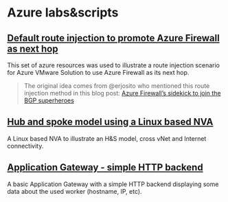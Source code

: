 # Azure labs&scripts

## [Default route injection to promote Azure Firewall as next hop](./hub-and-spoke-azfw-route-injection)

This set of azure resources was used to illustrate a route injection scenario for Azure VMware Solution to use Azure Firewall as its next hop.

> The original idea comes from @erjosito who mentioned this route injection method in this blog post: [Azure Firewall’s sidekick to join the BGP superheroes](https://blog.cloudtrooper.net/2022/05/02/azure-firewalls-sidekick-to-join-the-bgp-superheroes/)

## [Hub and spoke model using a Linux based NVA](./hub-and-spoke-linux-based-nva)

A Linux based NVA to illustrate an H&S model, cross vNet and Internet connectivity.

## [Application Gateway - simple HTTP backend](./application-gateway)

A basic Application Gateway with a simple HTTP backend displaying some data about the used worker (hostname, IP, etc).
